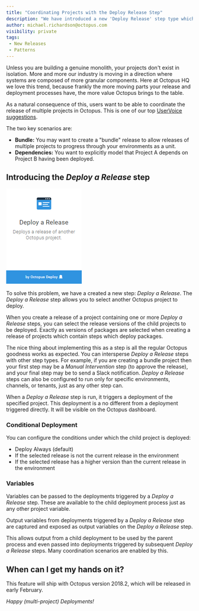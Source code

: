 ```yaml
---
title: "Coordinating Projects with the Deploy Release Step"
description: "We have introduced a new 'Deploy Release' step type which allows coordination between Octopus Projects"
author: michael.richardson@octopus.com
visibility: private
tags:
 - New Releases
 - Patterns 
---
```


Unless you are building a genuine monolith, your projects don't exist in isolation. More and more our industry is moving in a direction where systems are composed of more granular components. 
Here at Octopus HQ we love this trend, because frankly the more moving parts your release and deployment processes have, the more value Octopus brings to the table. 

As a natural consequence of this, users want to be able to coordinate the release of multiple projects in Octopus. This is one of our top [UserVoice suggestions](https://octopusdeploy.uservoice.com/forums/170787-general/suggestions/9811932-allow-project-dependencies-so-deploying-one-proj).

The two key scenarios are:

- **Bundle:** You may want to create a "bundle" release to allow releases of multiple projects to progress through your environments as a unit. 
- **Dependencies:** You want to explicitly model that Project A depends on Project B having been deployed.

## Introducing the _Deploy a Release_ step 

![Deploy Release Step Card](deploy-release-card.png "width=500")

To solve this problem, we have a created a new step: _Deploy a Release_.  The _Deploy a Release_ step allows you to select another Octopus project to deploy.

When you create a release of a project containing one or more _Deploy a Release_ steps, you can select the release versions of the child projects to be deployed.  Exactly as versions of packages are selected when creating a release of projects which contain steps which deploy packages.

The nice thing about implementing this as a step is all the regular Octopus goodness works as expected. You can intersperse _Deploy a Release_ steps with other step types.  For example, if you are creating a bundle project then your first step may be a _Manual Intervention_ step (to approve the release), and your final step may be to send a Slack notification. _Deploy a Release_ steps can also be configured to run only for specific environments, channels, or tenants, just as any other step can.    

When a _Deploy a Release_ step is run, it triggers a deployment of the specified project. This deployment is a no different from a deployment triggered directly.  It will be visible on the Octopus dashboard.   

### Conditional Deployment
You can configure the conditions under which the child project is deployed:

- Deploy Always (default)
- If the selected release is not the current release in the environment
- If the selected release has a higher version than the current release in the environment

### Variables

Variables can be passed to the deployments triggered by a _Deploy a Release_ step. These are available to the child deployment process just as any other project variable. 

Output variables from deployments triggered by a _Deploy a Release_ step are captured and exposed as output variables on the _Deploy a Release_ step. 

This allows output from a child deployment to be used by the parent process and even passed into deployments triggered by subsequent _Deploy a Release_ steps.  Many coordination scenarios are enabled by this. 

## When can I get my hands on it?

This feature will ship with Octopus version 2018.2, which will be released in early February.

_Happy (multi-project) Deployments!_



